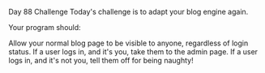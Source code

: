 Day 88 Challenge
Today's challenge is to adapt your blog engine again.

Your program should:

Allow your normal blog page to be visible to anyone, regardless of login status.
If a user logs in, and it's you, take them to the admin page.
If a user logs in, and it's not you, tell them off for being naughty!
